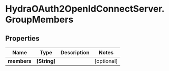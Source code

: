 # HydraOAuth2OpenIdConnectServer.GroupMembers

## Properties
Name | Type | Description | Notes
------------ | ------------- | ------------- | -------------
**members** | **[String]** |  | [optional] 


